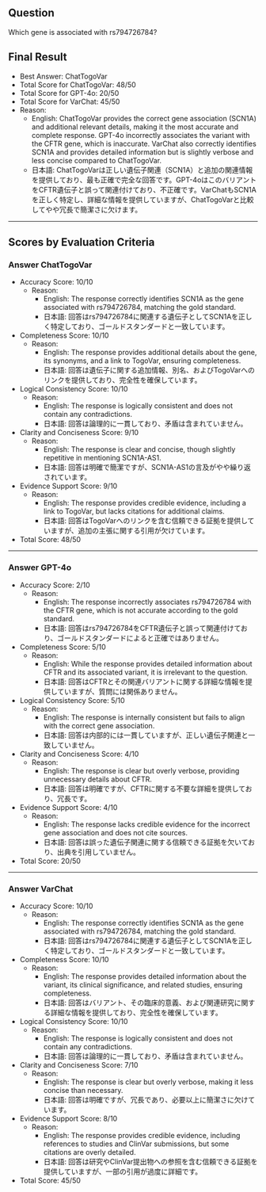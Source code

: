 ## Question

Which gene is associated with rs794726784?

## Final Result

- Best Answer: ChatTogoVar
- Total Score for ChatTogoVar: 48/50
- Total Score for GPT-4o: 20/50
- Total Score for VarChat: 45/50
- Reason:
  - English: ChatTogoVar provides the correct gene association (SCN1A) and additional relevant details, making it the most accurate and complete response. GPT-4o incorrectly associates the variant with the CFTR gene, which is inaccurate. VarChat also correctly identifies SCN1A and provides detailed information but is slightly verbose and less concise compared to ChatTogoVar.
  - 日本語: ChatTogoVarは正しい遺伝子関連（SCN1A）と追加の関連情報を提供しており、最も正確で完全な回答です。GPT-4oはこのバリアントをCFTR遺伝子と誤って関連付けており、不正確です。VarChatもSCN1Aを正しく特定し、詳細な情報を提供していますが、ChatTogoVarと比較してやや冗長で簡潔さに欠けます。

---

## Scores by Evaluation Criteria

### Answer ChatTogoVar
- Accuracy Score: 10/10
  - Reason: 
    - English: The response correctly identifies SCN1A as the gene associated with rs794726784, matching the gold standard.
    - 日本語: 回答はrs794726784に関連する遺伝子としてSCN1Aを正しく特定しており、ゴールドスタンダードと一致しています。
- Completeness Score: 10/10
  - Reason: 
    - English: The response provides additional details about the gene, its synonyms, and a link to TogoVar, ensuring completeness.
    - 日本語: 回答は遺伝子に関する追加情報、別名、およびTogoVarへのリンクを提供しており、完全性を確保しています。
- Logical Consistency Score: 10/10
  - Reason: 
    - English: The response is logically consistent and does not contain any contradictions.
    - 日本語: 回答は論理的に一貫しており、矛盾は含まれていません。
- Clarity and Conciseness Score: 9/10
  - Reason: 
    - English: The response is clear and concise, though slightly repetitive in mentioning SCN1A-AS1.
    - 日本語: 回答は明確で簡潔ですが、SCN1A-AS1の言及がやや繰り返されています。
- Evidence Support Score: 9/10
  - Reason: 
    - English: The response provides credible evidence, including a link to TogoVar, but lacks citations for additional claims.
    - 日本語: 回答はTogoVarへのリンクを含む信頼できる証拠を提供していますが、追加の主張に関する引用が欠けています。
- Total Score: 48/50

---

### Answer GPT-4o
- Accuracy Score: 2/10
  - Reason: 
    - English: The response incorrectly associates rs794726784 with the CFTR gene, which is not accurate according to the gold standard.
    - 日本語: 回答はrs794726784をCFTR遺伝子と誤って関連付けており、ゴールドスタンダードによると正確ではありません。
- Completeness Score: 5/10
  - Reason: 
    - English: While the response provides detailed information about CFTR and its associated variant, it is irrelevant to the question.
    - 日本語: 回答はCFTRとその関連バリアントに関する詳細な情報を提供していますが、質問には関係ありません。
- Logical Consistency Score: 5/10
  - Reason: 
    - English: The response is internally consistent but fails to align with the correct gene association.
    - 日本語: 回答は内部的には一貫していますが、正しい遺伝子関連と一致していません。
- Clarity and Conciseness Score: 4/10
  - Reason: 
    - English: The response is clear but overly verbose, providing unnecessary details about CFTR.
    - 日本語: 回答は明確ですが、CFTRに関する不要な詳細を提供しており、冗長です。
- Evidence Support Score: 4/10
  - Reason: 
    - English: The response lacks credible evidence for the incorrect gene association and does not cite sources.
    - 日本語: 回答は誤った遺伝子関連に関する信頼できる証拠を欠いており、出典を引用していません。
- Total Score: 20/50

---

### Answer VarChat
- Accuracy Score: 10/10
  - Reason: 
    - English: The response correctly identifies SCN1A as the gene associated with rs794726784, matching the gold standard.
    - 日本語: 回答はrs794726784に関連する遺伝子としてSCN1Aを正しく特定しており、ゴールドスタンダードと一致しています。
- Completeness Score: 10/10
  - Reason: 
    - English: The response provides detailed information about the variant, its clinical significance, and related studies, ensuring completeness.
    - 日本語: 回答はバリアント、その臨床的意義、および関連研究に関する詳細な情報を提供しており、完全性を確保しています。
- Logical Consistency Score: 10/10
  - Reason: 
    - English: The response is logically consistent and does not contain any contradictions.
    - 日本語: 回答は論理的に一貫しており、矛盾は含まれていません。
- Clarity and Conciseness Score: 7/10
  - Reason: 
    - English: The response is clear but overly verbose, making it less concise than necessary.
    - 日本語: 回答は明確ですが、冗長であり、必要以上に簡潔さに欠けています。
- Evidence Support Score: 8/10
  - Reason: 
    - English: The response provides credible evidence, including references to studies and ClinVar submissions, but some citations are overly detailed.
    - 日本語: 回答は研究やClinVar提出物への参照を含む信頼できる証拠を提供していますが、一部の引用が過度に詳細です。
- Total Score: 45/50